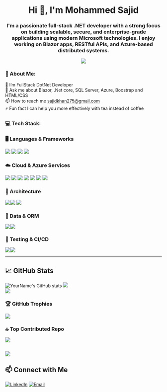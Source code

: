 <h1 align="center">Hi 👋, I'm Mohammed Sajid</h1>
<h3 align="center">I'm a passionate full-stack .NET developer with a strong focus on building scalable, secure, and enterprise-grade applications using modern Microsoft technologies. I enjoy working on Blazor apps, RESTful APIs, and Azure-based distributed systems.</h3>
<p align="center">
  <img src="https://readme-typing-svg.herokuapp.com?color=411482&width=380&height=28&lines=Passionate+Individual..;Empowering+Others;Thanks+for+watching+my+profile....&center=true" />
</p>

### 💫 About Me:
🌱 I’m FullStack DotNet Developer <br>💬 Ask me about Blazor, .Net core, SQL Server, Azure,  Boostrap and HTML/CSS<br>📫 How to reach me sajidkhan275@gmail.com<br>⚡ Fun fact I can help you more effectively with tea instead of coffee

### 💻 Tech Stack:
### 🖥️ Languages & Frameworks
<img src="https://img.shields.io/badge/C%23-239120?style=for-the-badge&logo=c-sharp&logoColor=white" /> <img src="https://img.shields.io/badge/.NET_Core-512BD4?style=for-the-badge&logo=dotnet&logoColor=white" />
<img src="https://img.shields.io/badge/Blazor-512BD4?style=for-the-badge&logo=blazor&logoColor=white" />
<img src="https://img.shields.io/badge/WPF-5C2D91?style=for-the-badge&logo=windows&logoColor=white" />

### ☁️ Cloud & Azure Services
<img src="https://img.shields.io/badge/Azure-0078D4?style=for-the-badge&logo=microsoft-azure&logoColor=white" /> <img src="https://img.shields.io/badge/Azure%20Service%20Bus-0078D4?style=for-the-badge&logo=microsoftazure&logoColor=white" />
<img src="https://img.shields.io/badge/Azure%20Function%20App-0062AD?style=for-the-badge&logo=azure-functions&logoColor=white" />
<img src="https://img.shields.io/badge/Azure%20B2C-0078D4?style=for-the-badge&logo=microsoft-azure&logoColor=white" />
<img src="https://img.shields.io/badge/Entra%20ID-000000?style=for-the-badge&logo=microsoft&logoColor=white" />
<img src="https://img.shields.io/badge/Graph%20API-0078D4?style=for-the-badge&logo=microsoft-graph&logoColor=white" />
<img src="https://img.shields.io/badge/Azure%20Storage-0089D6?style=for-the-badge&logo=microsoft-azure&logoColor=white" />

### 🧩 Architecture
<img src="https://img.shields.io/badge/RESTful%20APIs-6DB33F?style=for-the-badge&logo=json&logoColor=white" /><img src="https://img.shields.io/badge/Microservices-FF6C37?style=for-the-badge&logo=docker&logoColor=white" />
<img src="https://img.shields.io/badge/SignalR-4CAF50?style=for-the-badge&logo=signal&logoColor=white" />

### 💾 Data & ORM
<img src="https://img.shields.io/badge/MS--SQL%20Server-CC2927?style=for-the-badge&logo=microsoft-sql-server&logoColor=white" /><img src="https://img.shields.io/badge/Entity%20Framework-68217A?style=for-the-badge&logo=dotnet&logoColor=white" />

### 🧪 Testing & CI/CD
<img src="https://img.shields.io/badge/Unit%20Testing-8A2BE2?style=for-the-badge&logo=xunit&logoColor=white" /><img src="https://img.shields.io/badge/Azure%20DevOps-0078D7?style=for-the-badge&logo=azure-devops&logoColor=white" />

---

## 📈 GitHub Stats
![YourName's GitHub stats](https://github-readme-stats.vercel.app/api?username=sajidkhan275&show_icons=true&theme=radical)
![](https://github-readme-streak-stats.herokuapp.com/?user=sajidkhan275&theme=default&hide_border=false)<br/>
![](https://github-readme-stats.vercel.app/api/top-langs/?username=sajidkhan275&theme=default&hide_border=false&include_all_commits=true&count_private=false&layout=compact)

### 🏆 GitHub Trophies
![](https://github-profile-trophy.vercel.app/?username=sajidkhan275&theme=default&no-frame=false&no-bg=true&margin-w=4)

### 🔝 Top Contributed Repo
![](https://github-contributor-stats.vercel.app/api?username=sajidkhan275&limit=5&theme=default&combine_all_yearly_contributions=true)

[![](https://visitcount.itsvg.in/api?id=sajidkhan275&icon=0&color=0)](https://visitcount.itsvg.in)
---
## 📫 Connect with Me

[![LinkedIn](https://img.shields.io/badge/LinkedIn-0077B5?style=for-the-badge&logo=linkedin&logoColor=white)](https://linkedin.com/in/mohammed-sajid-net)
[![Email](https://img.shields.io/badge/Email-D14836?style=for-the-badge&logo=gmail&logoColor=white)](mailto:ysajidkhan275@gmail.com)

